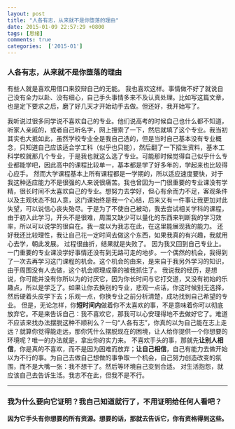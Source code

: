 ```yaml
---
layout: post
title: "人各有志，从来就不是你堕落的理由"
date: 2015-01-09 22:57:29 +0800
tags: [思绪]
comments: true
categories:  ['2015-01']
---
```

### 人各有志，从来就不是你堕落的理由
有些人就是喜欢用借口来狡辩自己的无能。
我也喜欢这样。事情做不好了就说自己没有全力以赴、没有细心，自己手头事情多来不及认真处理。比如写这篇文章，也是定下要求之后，磨了好几天才开始动手去做。但还好，我开始写了。<!--more-->

我听说过很多同学说不喜欢自己的专业。他们说高考的时候自己也什么都不知道，听家人亲戚的，或者自己听名字，网上搜索了一下，然后就填了这个专业。我当初其实也大抵如此，虽然学校专业全是我自己选的，但是当时自己基本没有专业概念，只知道自己应该适合学工科（似乎也只能），然后翻了一下招生资料，基本工科学校就那几个专业，于是我也就这么选了专业。可能那时候觉得自己似乎什么专业都能学吧，因此高中的课程比较单一，基本都是学了好多年的，学起来也比较得心应手。
然而大学课程基本上所有课程都是一学期的，所以适应速度要快，对于我这种适应能力不是很强的人来说很痛苦。我也曾因为一门很重要的专业课没有学精，很长时间不太喜欢自己的专业。想努力去学好，但心有余而力不足，客观条件以及主观状态不如人意，这门课始终是我一个心结，后来又有一件事让我更加对此失望，可以说信心丧失殆尽。于是为了不使自己被动，我去尝试相关学科的课程，由于初入此学习，开头不是很难，周围又缺少可以量化的东西来判断我的学习效率，所以可以说学的很自在。我一度以为我志在此，在这里能展现我的能力。
还好我还比较理性，我让自己花一定时间去做这个东西，如果我真的有兴趣，我就用心去学，朝此发展。
过程很曲折，结果就是失败了。
因为我又回到自己专业上。一门重要的专业课没学好事情还没有到无路可走的地步。一个偶然的机会，我得到了一次去再学习这门课程的机会。这个机会的由来，是来自于我另外学习的知识，由于周围没有人去做，这个机会顺理成章的被我抓住了。
我说我的经历，是想说，你可能并没有你所以为的讨厌它，因为你长时间与它打交道，又没有初始的乐趣点，所以是学乏了。如果让你去换别的专业，悲观一点话，你这时候别无选择，然后硬着头皮学下去；乐观一点，你换专业之前分析清楚，成功找到自己希望的专业。
但是，无论怎样，你**短时间内**做着你不太喜欢的事，不是意味着你可以彻底放弃它。不是来告诉自己：我不喜欢它，那我可以心安理得地不去做好它了。难道不应该来找办法摆脱这种不顺利么？一句“人各有志”，你真的以为自己能在志上走远？就算你觉得能走远，那你凭什么摆脱现在的困境，让人给你提供一个你想要的环境呢？唯一的办法就是，拿出你的实力来。
不喜欢手头的事，那就先**让别人相信**，你是真的不喜欢，而不是因为困难而放弃；**让自己相信**，自己有能力去做开始以为不行的事。为自己去做自己想做的事争取一个机会，自己努力创造改变的氛围，而不是大嘴一张：我不想干了。然后等环境自己变到合适。
对生活抱怨，就应该自己去告诉生活。我志不在此，但我不是不行。

----

### **我为什么要向它证明？我自己知道就行了，不用证明给任何人看吧？**
**因为它手头有你想要的所有资源。想要的话，那就去告诉它，你有资格得到这些。**



 
 